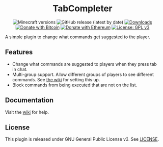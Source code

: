 <h1 align="center">TabCompleter</h1>

<p align="center">
	<img src="https://img.shields.io/badge/Minecraft-1.13--1.17-orange" alt="Minecraft versions">
	<img src="https://img.shields.io/github/v/release/hyperdefined/TabCompleter" alt="GitHub release (latest by date)">
	<a href="https://github.com/hyperdefined/TabCompleter/releases"><img src="https://img.shields.io/github/downloads/hyperdefined/TabCompleter/total?logo=github" alt="Downloads"></a>
	<a href="https://en.cryptobadges.io/donate/1F29aNKQzci3ga5LDcHHawYzFPXvELTFoL"><img src="https://en.cryptobadges.io/badge/micro/1F29aNKQzci3ga5LDcHHawYzFPXvELTFoL" alt="Donate with Bitcoin"></a>
	<a href="https://en.cryptobadges.io/donate/0x0f58B66993a315dbCc102b4276298B5Ff8895F41"><img src="https://en.cryptobadges.io/badge/micro/0x0f58B66993a315dbCc102b4276298B5Ff8895F41" alt="Donate with Ethereum"></a>
	<a href="https://www.gnu.org/licenses/gpl-3.0"><img src="https://img.shields.io/badge/License-GPLv3-blue.svg" alt="License: GPL v3"></a>
</p>

A simple plugin to change what commands get suggested to the player.

## Features
* Change what commands are suggested to players when they press tab in chat.
* Multi-group support. Allow different groups of players to see different commands. See [the wiki](https://github.com/hyperdefined/TabCompleter/wiki/Configuration#groups) for setting this up.
* Block commands from being executed that are not on the list.

## Documentation
Visit the [wiki](https://docs.hyper.lol/tabcompleter) for help.

## License
This plugin is released under GNU General Public License v3. See [LICENSE](https://github.com/hyperdefined/TabCompleter/blob/master/LICENSE).
